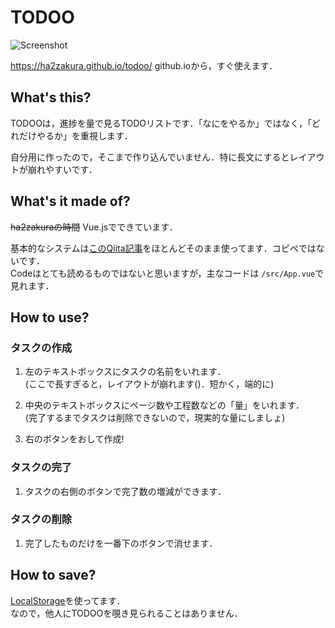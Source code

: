 # TODOO

![Screenshot](https://cdn-ak.f.st-hatena.com/images/fotolife/h/ha2zakura/20200102/20200102173744.png)

https://ha2zakura.github.io/todoo/
github.ioから，すぐ使えます．

## What's this?
TODOOは，進捗を量で見るTODOリストです．「なにをやるか」ではなく，「どれだけやるか」を重視します．  

自分用に作ったので，そこまで作り込んでいません．特に長文にするとレイアウトが崩れやすいです．

## What's it made of?
~~ha2zakuraの時間~~ Vue.jsでできています．  

基本的なシステムは[このQiita記事](https://qiita.com/moonglows76/items/358ef3cd1566c38ece3a)をほとんどそのまま使ってます．コピペではないです．  
Codeはとても読めるものではないと思いますが，主なコードは `/src/App.vue`で見れます．  

## How to use?

### タスクの作成

1. 左のテキストボックスにタスクの名前をいれます．  
(ここで長すぎると，レイアウトが崩れます()．短かく，端的に)

1. 中央のテキストボックスにページ数や工程数などの「量」をいれます．  
(完了するまでタスクは削除できないので，現実的な量にしましょ)

1. 右のボタンをおして作成!

### タスクの完了

1. タスクの右側のボタンで完了数の増減ができます．

### タスクの削除

1. 完了したものだけを一番下のボタンで消せます．

## How to save?

[LocalStorage](https://www.w3schools.com/html/html5_webstorage.asp)を使ってます．  
なので，他人にTODOOを覗き見られることはありません．
